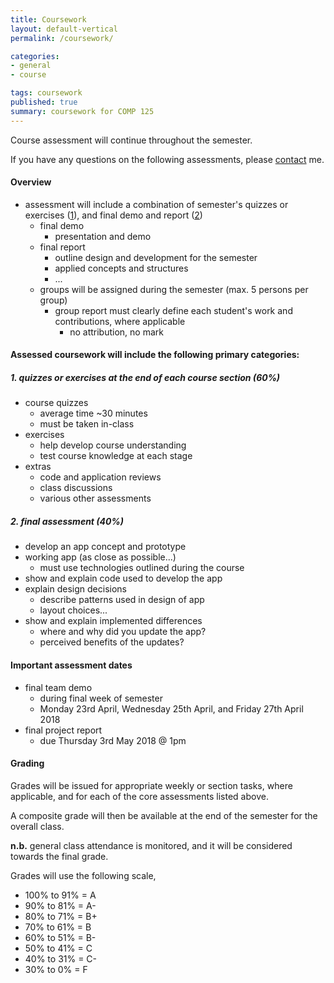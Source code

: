 ```yaml
---
title: Coursework
layout: default-vertical
permalink: /coursework/

categories:
- general
- course

tags: coursework
published: true
summary: coursework for COMP 125
---
```


Course assessment will continue throughout the semester.

If you have any questions on the following assessments, please [contact](/contact) me.

#### Overview

* assessment will include a combination of semester's quizzes or exercises ([1](#assessment1)), and final demo and report ([2](#assessment2))
  * final demo
    * presentation and demo
  * final report
    * outline design and development for the semester
    * applied concepts and structures
    * ...
  * groups will be assigned during the semester (max. 5 persons per group)
    * group report must clearly define each student's work and contributions, where applicable
      * no attribution, no mark

#### Assessed coursework will include the following primary categories:

<a id="assessment1"></a>

##### 1. quizzes or exercises at the end of each course section (60%)

* course quizzes
  * average time ~30 minutes
  * must be taken in-class
* exercises
  * help develop course understanding
  * test course knowledge at each stage
* extras
  * code and application reviews
  * class discussions
  * various other assessments

<a id="assessment2"></a>

##### 2. final assessment (40%)

* develop an app concept and prototype
* working app (as close as possible...)
  * must use technologies outlined during the course
* show and explain code used to develop the app
* explain design decisions
  * describe patterns used in design of app
  * layout choices...
* show and explain implemented differences
  * where and why did you update the app?
  * perceived benefits of the updates?

#### Important assessment dates

* final team demo
  * during final week of semester
  * Monday 23rd April, Wednesday 25th April, and Friday 27th April 2018
* final project report
  * due Thursday 3rd May 2018 @ 1pm

#### Grading

Grades will be issued for appropriate weekly or section tasks, where applicable, and for each of the core assessments listed above.

A composite grade will then be available at the end of the semester for the overall class.

**n.b.** general class attendance is monitored, and it will be considered towards the final grade.

Grades will use the following scale,

  * 100% to 91% = A
  * 90% to 81%  = A-
  * 80% to 71%  = B+
  * 70% to 61%  = B
  * 60% to 51%  = B-
  * 50% to 41%  = C
  * 40% to 31%  = C-
  * 30% to 0%   = F
